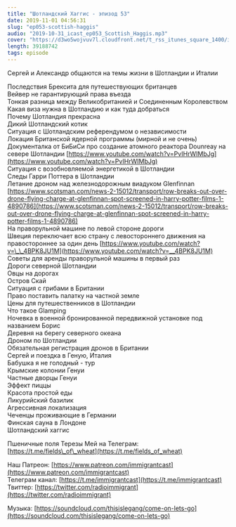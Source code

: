 ```yaml
---
title: "Шотландский Хаггис - эпизод 53"
date: 2019-11-01 04:56:31
slug: "ep053-scottish-haggis"
audio: "2019-10-31_icast_ep053_Scottish_Haggis.mp3"
cover: "https://d3wo5wojvuv7l.cloudfront.net/t_rss_itunes_square_1400/images.spreaker.com/original/4660917a26fc7ad25a3918ae85496e9c.jpg"
length: 39188742
tags: episode
---
```

Сергей и Александр общаются на темы жизни в Шотландии и Италии  
  
Последствия Брексита для путешествующих британцев  
Вейвер не гарантирующий права въезда  
Тонкая разница между Великобританией и Соединенным Королевством  
Какая виза нужна в Шотландию и как туда добраться  
Почему Шотландия прекрасна  
Дикий Шотландский котик  
Ситуация с Шотландским референдумом о независимости  
Локация Британской ядерной программы (мирной и не очень)  
Документалка от БиБиСи про создание атомного реактора Dounreay на севере Шотландии [https://www.youtube.com/watch?v=PvIHrWIMbJg](https://www.youtube.com/watch?v=PvIHrWIMbJg)  
Ситуация с возобновляемой энергетикой в Шотландии  
Следы Гарри Поттера в Шотландии  
Летание дроном над железнодорожным виадуком Glenfinnan [https://www.scotsman.com/news-2-15012/transport/row-breaks-out-over-drone-flying-charge-at-glenfinnan-spot-screened-in-harry-potter-films-1-4890786](https://www.scotsman.com/news-2-15012/transport/row-breaks-out-over-drone-flying-charge-at-glenfinnan-spot-screened-in-harry-potter-films-1-4890786)  
На праворульной машине по левой стороне дороги  
Швеция переключает всю страну с левостороннего движения на правостороннее за один день [https://www.youtube.com/watch?v=\_\_4BPK8JU1M](https://www.youtube.com/watch?v=__4BPK8JU1M)  
Советы для аренды праворульной машины в первый раз  
Дороги северной Шотландии  
Овцы на дорогах  
Остров Скай  
Ситуация с грибами в Британии  
Право поставить палатку на частной земле  
Цены для путешественников в Шотландии  
Что такое Glamping  
Ночевка в военной бронированной передвижной установке под названием Борис  
Деревня на берегу северного океана  
Дроном по Шотландии  
Обязательная регистрация дронов в Британии  
Сергей и поездка в Геную, Италия  
Бабушка я не голодный - тур  
Крымские колонии Генуи  
Частные дворцы Генуи  
Эффект пиццы  
Красота простой еды  
Ликурийский базилик  
Агрессивная локализация  
Чеченцы проживающие в Германии  
Финская сауна в Лондоне  
Шотландский хаггис  
  
Пшеничные поля Терезы Мей на Телеграм: [https://t.me/fields\_of\_wheat](https://t.me/fields_of_wheat)  
  
Наш Патреон: [https://www.patreon.com/immigrantcast](https://www.patreon.com/immigrantcast)  
Телеграм канал: [https://t.me/immigrantcast](https://t.me/immigrantcast)  
Твиттер: [https://twitter.com/radioimmigrant](https://twitter.com/radioimmigrant)  
  
Музыка: [https://soundcloud.com/thisislegang/come-on-lets-go](https://soundcloud.com/thisislegang/come-on-lets-go)
